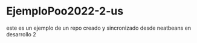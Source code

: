 # EjemploPoo2022-2-us
este es un ejemplo de un repo creado y sincronizado desde neatbeans en desarrollo 2
